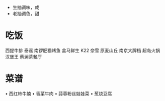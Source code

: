 - 生抽调味，咸
- 老抽调色，甜

# 吃饭
西提牛排
泰谣
南锣肥猫烤鱼
盒马鲜生
K22
奈雪
原麦山丘
南京大牌档
超岛火锅
汉堡王
蔡澜茶餐厅

# 菜谱
• 西红柿牛腩
• 香菜牛肉
• 蒜蓉粉丝娃娃菜
• 葱烧豆腐